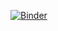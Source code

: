 [![Binder](https://mybinder.org/badge_logo.svg)](https://mybinder.org/v2/gh/FranjoHHZ/Logistic-Regression/HEAD)
